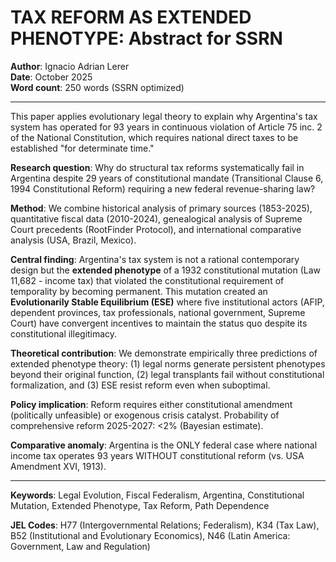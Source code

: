 # TAX REFORM AS EXTENDED PHENOTYPE: Abstract for SSRN

**Author**: Ignacio Adrian Lerer  
**Date**: October 2025  
**Word count**: 250 words (SSRN optimized)

---

This paper applies evolutionary legal theory to explain why Argentina's tax system has operated for 93 years in continuous violation of Article 75 inc. 2 of the National Constitution, which requires national direct taxes to be established "for determinate time."

**Research question**: Why do structural tax reforms systematically fail in Argentina despite 29 years of constitutional mandate (Transitional Clause 6, 1994 Constitutional Reform) requiring a new federal revenue-sharing law?

**Method**: We combine historical analysis of primary sources (1853-2025), quantitative fiscal data (2010-2024), genealogical analysis of Supreme Court precedents (RootFinder Protocol), and international comparative analysis (USA, Brazil, Mexico).

**Central finding**: Argentina's tax system is not a rational contemporary design but the **extended phenotype** of a 1932 constitutional mutation (Law 11,682 - income tax) that violated the constitutional requirement of temporality by becoming permanent. This mutation created an **Evolutionarily Stable Equilibrium (ESE)** where five institutional actors (AFIP, dependent provinces, tax professionals, national government, Supreme Court) have convergent incentives to maintain the status quo despite its constitutional illegitimacy.

**Theoretical contribution**: We demonstrate empirically three predictions of extended phenotype theory: (1) legal norms generate persistent phenotypes beyond their original function, (2) legal transplants fail without constitutional formalization, and (3) ESE resist reform even when suboptimal.

**Policy implication**: Reform requires either constitutional amendment (politically unfeasible) or exogenous crisis catalyst. Probability of comprehensive reform 2025-2027: <2% (Bayesian estimate).

**Comparative anomaly**: Argentina is the ONLY federal case where national income tax operates 93 years WITHOUT constitutional reform (vs. USA Amendment XVI, 1913).

---

**Keywords**: Legal Evolution, Fiscal Federalism, Argentina, Constitutional Mutation, Extended Phenotype, Tax Reform, Path Dependence

**JEL Codes**: H77 (Intergovernmental Relations; Federalism), K34 (Tax Law), B52 (Institutional and Evolutionary Economics), N46 (Latin America: Government, Law and Regulation)
